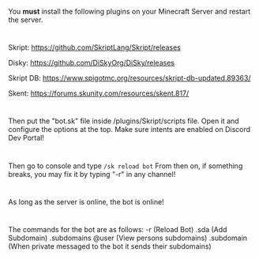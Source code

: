 You **must** install the following plugins on your Minecraft Server and restart the server.
#
Skript:
https://github.com/SkriptLang/Skript/releases

Disky:
https://github.com/DiSkyOrg/DiSky/releases

Skript DB:
https://www.spigotmc.org/resources/skript-db-updated.89363/

Skent:
https://forums.skunity.com/resources/skent.817/

#
Then put the "bot.sk" file inside /plugins/Skript/scripts file. 
Open it and configure the options at the top.
Make sure intents are enabled on Discord Dev Portal!
#
Then go to console and type ```/sk reload bot```
From then on, if something breaks, you may fix it by typing "-r" in any channel!
#
As long as the server is online, the bot is online!
#
The commands for the bot are as follows:
-r (Reload Bot)
.sda (Add Subdomain)
.subdomains @user (View persons subdomains)
.subdomain (When private messaged to the bot it sends their subdomains)
